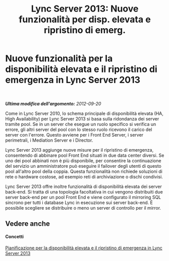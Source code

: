 ﻿---
title: "Lync Server 2013: Nuove funzionalità per disp. elevata e ripristino di emerg."
TOCTitle: Nuove funzionalità per la disponibilità elevata e il ripristino di emergenza
ms:assetid: 4fa7cd0f-784b-4d3f-b839-432c2ecaf7c1
ms:mtpsurl: https://technet.microsoft.com/it-it/library/JJ204892(v=OCS.15)
ms:contentKeyID: 49300507
ms.date: 08/24/2015
mtps_version: v=OCS.15
ms.translationtype: HT
---

# Nuove funzionalità per la disponibilità elevata e il ripristino di emergenza in Lync Server 2013

 

_**Ultima modifica dell'argomento:** 2012-09-20_

Come in Lync Server 2010, lo schema principale di disponibilità elevata (HA, High Availability) per Lync Server 2013 si basa sulla ridondanza dei server tramite pool. Se in un server che esegue un ruolo specifico si verifica un errore, gli altri server del pool con lo stesso ruolo ricevono il carico del server con l'errore. Questo avviene per i Front End Server, i server perimetrali, i Mediation Server e i Director.

Lync Server 2013 aggiunge nuove misure per il ripristino di emergenza, consentendo di abbinare pool Front End situati in due data center diversi. Se uno dei pool abbinati non è più disponibile, per consentire la continuazione del servizio un amministratore può eseguire il failover degli utenti di questo pool all'altro pool della coppia. Questa funzionalità non richiede soluzioni di rete o hardware costose, ad esempio reti di archiviazione o dischi condivisi.

Lync Server 2013 offre inoltre funzionalità di disponibilità elevata dei server back-end. Si tratta di una topologia facoltativa in cui vengono distribuiti due server back-end per un pool Front End e viene configurato il mirroring SQL sincrono per tutti i database Lync in esecuzione sui server back-end. È possibile scegliere se distribuire o meno un server di controllo per il mirror.

## Vedere anche

#### Concetti

[Pianificazione per la disponibilità elevata e il ripristino di emergenza in Lync Server 2013](lync-server-2013-planning-for-high-availability-and-disaster-recovery.md)

